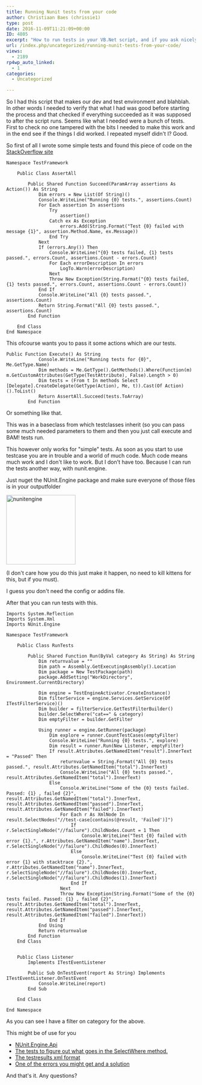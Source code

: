 ```yaml
---
title: Running Nunit tests from your code
author: Christiaan Baes (chrissie1)
type: post
date: 2016-11-09T11:21:09+00:00
ID: 4805
excerpt: "How to run tests in your VB.Net script, and if you ask nicely I'm sure this works in C# too. "
url: /index.php/uncategorized/running-nunit-tests-from-your-code/
views:
  - 2189
rp4wp_auto_linked:
  - 1
categories:
  - Uncategorized

---
```

So I had this script that makes our dev and test environment and blahblah. In other words I needed to verify that what I had was good before starting the process and that checked if everything succeeded as it was supposed to after the script runs. Seems like what I needed were a bunch of tests. First to check no one tampered with the bits I needed to make this work and in the end see if the things I did worked. I repeated myself didn't I? Good.

So first of all I wrote some simple tests and found this piece of code on the [StackOverflow site][1] 

```vbnet
Namespace TestFramework

    Public Class AssertAll

        Public Shared Function Succeed(ParamArray assertions As Action()) As String
            Dim errors = New List(Of String)()
            Console.WriteLine("Running {0} tests.", assertions.Count)
            For Each assertion In assertions
                Try
                    assertion()
                Catch ex As Exception
                    errors.Add(String.Format("Test {0} failed with message {1}", assertion.Method.Name, ex.Message))
                End Try
            Next
            If (errors.Any()) Then
                Console.WriteLine("{0} tests failed, {1} tests passed.", errors.Count, assertions.Count - errors.Count)
                For Each errorDescription In errors
                    LogTo.Warn(errorDescription)
                Next
                Throw New Exception(String.Format("{0} tests failed, {1} tests passed.", errors.Count, assertions.Count - errors.Count))
            End If
            Console.WriteLine("All {0} tests passed.", assertions.Count)
            Return String.Format("All {0} tests passed.", assertions.Count)
        End Function

    End Class
End Namespace
```

This ofcourse wants you to pass it some actions which are our tests.

```vbnet
Public Function Execute() As String
            Console.WriteLine("Running tests for {0}", Me.GetType.Name)
            Dim methods = Me.GetType().GetMethods().Where(Function(m) m.GetCustomAttributes(GetType(TestAttribute), False).Length > 0)
            Dim tests = (From t In methods Select [Delegate].CreateDelegate(GetType(Action), Me, t)).Cast(Of Action)().ToList()
            Return AssertAll.Succeed(tests.ToArray)
        End Function
```

Or something like that.
  
This was in a baseclass from which testclasses inherit (so you can pass some much needed parameters to them and then you just call execute and BAM! tests run. 

This however only works for "simple" tests. As soon as you start to use testcase you are in trouble and a world of much code. Much code means much work and I don't like to work. But I don't have too. Because I can run the tests another way, with nunit.engine. 

Just nuget the NUnit.Engine package and make sure everyone of those files is in your outputfolder

[<img src="https://lessthandot.z19.web.core.windows.net/wp-content/uploads/2016/11/nunitengine.png" alt="nunitengine" width="184" height="184" class="alignnone size-full wp-image-4806" />][2]

(I don't care how you do this just make it happen, no need to kill kittens for this, but if you must). 

I guess you don't need the config or addins file. 

After that you can run tests with this.

```vbnet
Imports System.Reflection
Imports System.Xml
Imports NUnit.Engine

Namespace TestFramework

    Public Class RunTests

        Public Shared Function Run(ByVal category As String) As String
            Dim returnvalue = ""
            Dim path = Assembly.GetExecutingAssembly().Location
            Dim package = New TestPackage(path)
            package.AddSetting("WorkDirectory", Environment.CurrentDirectory)

            Dim engine = TestEngineActivator.CreateInstance()
            Dim filterService = engine.Services.GetService(Of ITestFilterService)()
            Dim builder = filterService.GetTestFilterBuilder()
            builder.SelectWhere("cat==" & category)
            Dim emptyFilter = builder.GetFilter

            Using runner = engine.GetRunner(package)
                Dim explore = runner.CountTestCases(emptyFilter)
                Console.WriteLine("Running {0} tests.", explore)
                Dim result = runner.Run(New Listener, emptyFilter)
                If result.Attributes.GetNamedItem("result").InnerText = "Passed" Then
                    returnvalue = String.Format("All {0} tests passed.", result.Attributes.GetNamedItem("total").InnerText)
                    Console.WriteLine("All {0} tests passed.", result.Attributes.GetNamedItem("total").InnerText)
                Else
                    Console.WriteLine("Some of the {0} tests failed. Passed: {1} , failed {2}", result.Attributes.GetNamedItem("total").InnerText, result.Attributes.GetNamedItem("passed").InnerText, result.Attributes.GetNamedItem("failed").InnerText)
                    For Each r As XmlNode In result.SelectNodes("//test-case[contains(@result, 'Failed')]")
                        If r.SelectSingleNode("//failure").ChildNodes.Count = 1 Then
                            Console.WriteLine("Test {0} failed with error {1}.", r.Attributes.GetNamedItem("name").InnerText, r.SelectSingleNode("//failure").ChildNodes(0).InnerText)
                        Else
                            Console.WriteLine("Test {0} failed with error {1} with stacktrace {2}.", r.Attributes.GetNamedItem("name").InnerText, r.SelectSingleNode("//failure").ChildNodes(0).InnerText, r.SelectSingleNode("//failure").ChildNodes(1).InnerText)
                        End If
                    Next
                    Throw New Exception(String.Format("Some of the {0} tests failed. Passed: {1} , failed {2}", result.Attributes.GetNamedItem("total").InnerText, result.Attributes.GetNamedItem("passed").InnerText, result.Attributes.GetNamedItem("failed").InnerText))
                End If
            End Using
            Return returnvalue
        End Function
    End Class


    Public Class Listener
        Implements ITestEventListener

        Public Sub OnTestEvent(report As String) Implements ITestEventListener.OnTestEvent
            Console.WriteLine(report)
        End Sub

    End Class

End Namespace
```
As you can see I have a filter on category for the above.

This might be of use for you

  * [NUnit.Engine.Api][3]
  * [The tests to figure out what goes in the SelectWhere method.][4]
  * [The testresults xml format][5]
  * [One of the errors you might get and a solution][6]

And that's it. Any questions?

 [1]: http://stackoverflow.com/questions/2834717/nunit-is-it-possible-to-continue-executing-test-after-assert-fails
 [2]: https://lessthandot.z19.web.core.windows.net/wp-content/uploads/2016/11/nunitengine.png
 [3]: https://github.com/nunit/docs/wiki/Test-Engine-API-Spec
 [4]: https://github.com/nunit/nunit-console/blob/8cb7226c0ad683fe5eb7a4eee8989aff08dc4ccb/src/NUnitEngine/nunit.engine.tests/Services/TestFilterBuilderTests.cs
 [5]: https://github.com/nunit/docs/wiki/Test-Result-XML-Format
 [6]: http://stackoverflow.com/questions/12092117/nunit-components-for-version-4-0-30319-of-the-clr-are-not-installed